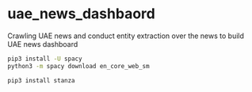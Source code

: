 # uae_news_dashbaord

Crawling UAE news and conduct entity extraction over the news to build UAE news dashboard

```bash
pip3 install -U spacy
python3 -m spacy download en_core_web_sm

pip3 install stanza

```
